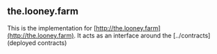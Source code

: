 ## the.looney.farm

This is the implementation for [http://the.looney.farm](http://the.looney.farm). It acts as an interface around the [../contracts](deployed contracts)
